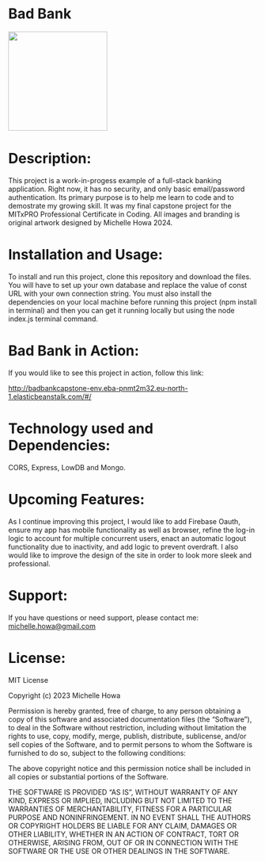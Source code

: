 # **Bad Bank**  
<img src="https://github.com/SynchronIvy/BadBankCapstone/assets/126559064/1ecbcbae-1c39-4ddc-82a4-fe6ddd939087" width="200" height="200">

# **Description**: 

This project is a work-in-progess example of a full-stack banking application. Right now, it has no security, and only basic email/password authentication. Its primary purpose is to help me learn to code and to demostrate my growing skill. It was my final capstone project for the MITxPRO Professional Certificate in Coding. All images and branding is original artwork designed by Michelle Howa 2024. 

# **Installation and Usage**: 

To install and run this project, clone this repository and download the files. You will have to set up your own database and replace the value of const URL with your own connection string. You must also install the dependencies on your local machine before running this project (npm install in terminal) and then you can get it running locally but using the node index.js terminal command.

# **Bad Bank in Action**: 

If you would like to see this project in action, follow this link: 

http://badbankcapstone-env.eba-pnmt2m32.eu-north-1.elasticbeanstalk.com/#/

# **Technology used and Dependencies**: 

CORS, Express, LowDB and Mongo.

# **Upcoming Features**: 

As I continue improving this project, I would like to add Firebase Oauth, ensure my app has mobile functionality as well as browser, refine the log-in logic to account for multiple concurrent users, enact an automatic logout functionality due to inactivity, and add logic to prevent overdraft. I also would like to improve the design of the site in order to look more sleek and professional.

# **Support**: 

If you have questions or need support, please contact me: michelle.howa@gmail.com

# **License**: 

MIT License

Copyright (c) 2023 Michelle Howa

Permission is hereby granted, free of charge, to any person obtaining a copy of this software and associated documentation files (the “Software”), to deal in the Software without restriction, including without limitation the rights to use, copy, modify, merge, publish, distribute, sublicense, and/or sell copies of the Software, and to permit persons to whom the Software is furnished to do so, subject to the following conditions:

The above copyright notice and this permission notice shall be included in all copies or substantial portions of the Software.

THE SOFTWARE IS PROVIDED “AS IS”, WITHOUT WARRANTY OF ANY KIND, EXPRESS OR IMPLIED, INCLUDING BUT NOT LIMITED TO THE WARRANTIES OF MERCHANTABILITY, FITNESS FOR A PARTICULAR PURPOSE AND NONINFRINGEMENT. IN NO EVENT SHALL THE AUTHORS OR COPYRIGHT HOLDERS BE LIABLE FOR ANY CLAIM, DAMAGES OR OTHER LIABILITY, WHETHER IN AN ACTION OF CONTRACT, TORT OR OTHERWISE, ARISING FROM, OUT OF OR IN CONNECTION WITH THE SOFTWARE OR THE USE OR OTHER DEALINGS IN THE SOFTWARE.
